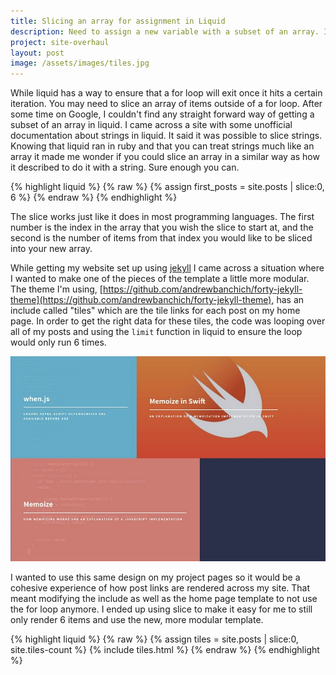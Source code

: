 ```yaml
---
title: Slicing an array for assignment in Liquid
description: Need to assign a new variable with a subset of an array. Insert slicing.
project: site-overhaul
layout: post
image: /assets/images/tiles.jpg
---
```


While liquid has a way to ensure that a for loop will exit once it hits a certain iteration. You may need to slice an array of items outside of a for loop. After some time on Google, I couldn't find any straight forward way of getting a subset of an array in liquid. I came across a site with some unofficial documentation about strings in liquid. It said it was possible to slice strings. Knowing that liquid ran in ruby and that you can treat strings much like an array it made me wonder if you could slice an array in a similar way as how it described to do it with a string. Sure enough you can.

{% highlight liquid %}
{% raw %}
{% assign first_posts = site.posts | slice:0, 6 %}
{% endraw %}
{% endhighlight %}

The slice works just like it does in most programming languages. The first number is the index in the array that you wish the slice to start at, and the second is the number of items from that index you would like to be sliced into your new array.

While getting my website set up using [jekyll](https://jekyllrb.com) I came across a situation where I wanted to make one of the pieces of the template a little more modular. The theme I'm using, [https://github.com/andrewbanchich/forty-jekyll-theme](https://github.com/andrewbanchich/forty-jekyll-theme), has an include called "tiles" which are the tile links for each post on my home page. In order to get the right data for these tiles, the code was looping over all of my posts and using the `limit` function in liquid to ensure the loop would only run 6 times.

![Posts laid out in tiles on my home page](/assets/images/tiles.jpg)

I wanted to use this same design on my project pages so it would be a cohesive experience of how post links are rendered across my site. That meant modifying the include as well as the home page template to not use the for loop anymore. I ended up using slice to make it easy for me to still only render 6 items and use the new, more modular template.

{% highlight liquid %}
{% raw %}
{% assign tiles = site.posts | slice:0, site.tiles-count %}
{% include tiles.html %}
{% endraw %}
{% endhighlight %}